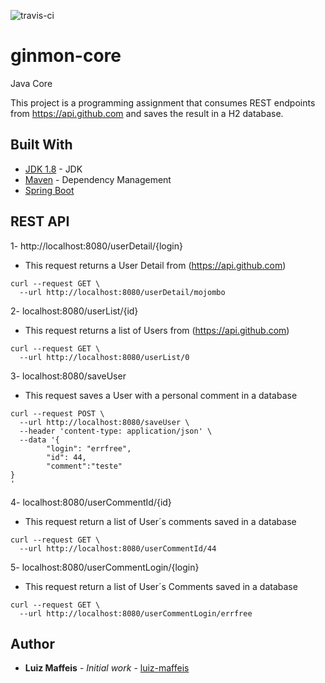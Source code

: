 ![travis-ci](https://travis-ci.org/luiz-maffeis/ginmon-core.svg?branch=master)


# ginmon-core
Java Core

This project is a programming assignment that consumes REST endpoints from https://api.github.com and saves the result in a H2 database.

## Built With

* [JDK 1.8](http://www.oracle.com/technetwork/pt/java/javase/downloads/index.html) - JDK
* [Maven](https://maven.apache.org/) - Dependency Management
* [Spring Boot](https://spring.io/docs) 

## REST API

1- http://localhost:8080/userDetail/{login}
* This request returns a User Detail from (https://api.github.com)

```
curl --request GET \
  --url http://localhost:8080/userDetail/mojombo
```

2- localhost:8080/userList/{id}
* This request returns a list of Users from (https://api.github.com)

```
curl --request GET \
  --url http://localhost:8080/userList/0
```

3- localhost:8080/saveUser
* This request saves a User with a personal comment in a database

```
curl --request POST \
  --url http://localhost:8080/saveUser \
  --header 'content-type: application/json' \
  --data '{
        "login": "errfree",
        "id": 44,
        "comment":"teste"
}
'
```

4- localhost:8080/userCommentId/{id}
* This request return a list of User´s comments saved in a database

```
curl --request GET \
  --url http://localhost:8080/userCommentId/44
```

5- localhost:8080/userCommentLogin/{login}
* This request return a list of User´s Comments saved in a database

```
curl --request GET \
  --url http://localhost:8080/userCommentLogin/errfree
```

## Author

* **Luiz Maffeis** - *Initial work* - [luiz-maffeis](https://github.com/luiz-maffeis)


